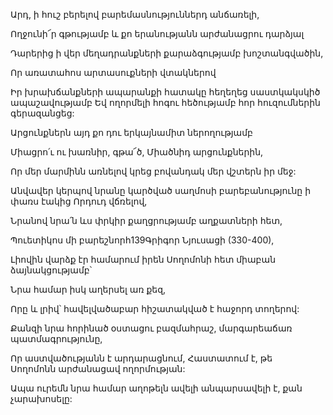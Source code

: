 Արդ, ի հուշ բերելով բարեմասնություններդ անճառելի,

Ողջունի՜ր գթությամբ և քո երանությանն արժանացրու դարձյալ

Դարերից ի վեր մեղադրանքների քարաձգությամբ խոշտանգվածին,

Որ առատահոս արտասուքների վտակներով

Իր խրախճանքների ապարանքի հատակը հեղեղեց սաստկակսկիծ ապաշավությամբ Եվ ողորմելի հոգու հեծությամբ հոր հուզումներին գերազանցեց:

Արցունքներն այդ քո դու երկայնամիտ ներողությամբ

Միացրո՛ւ ու խառնիր, գթա՜ծ, Միածնիդ արցունքներին,

Որ մեր մարմինն առնելով կրեց բովանդակ մեր վշտերն իր մեջ:

Անվավեր կերպով նրանը կարծված սաղմոսի բարեբանությունը ի փառս էակից Որդուդ վճռելով,

Նրանով նրա՛ն ևս փրկիր քաղցրությամբ աղքատների հետ,

Պուետիկոս մի բարեշնորհ139Գրիգոր Նյուսացի (330-400),

Լիովին վարձք էր համարում իրեն Սողոմոնի հետ միաբան ձայնակցությամբ՝

Նրա համար իսկ աղերսել առ քեզ,

Որը և լրիվ՝ հավելվածաբար հիշատակված է հաջորդ տողերով:

Քանզի նրա հորինած օստացու բազմահրաշ, մարգարեաճառ պատմագրությունը,

Որ աստվածությանն է արդարացնում, Հաստատում է, թե Սողոմոնն արժանացավ ողորմության:

Ապա ուրեմն նրա համար աղոթելն ավելի անպարսավելի է, քան չարախոսելը: